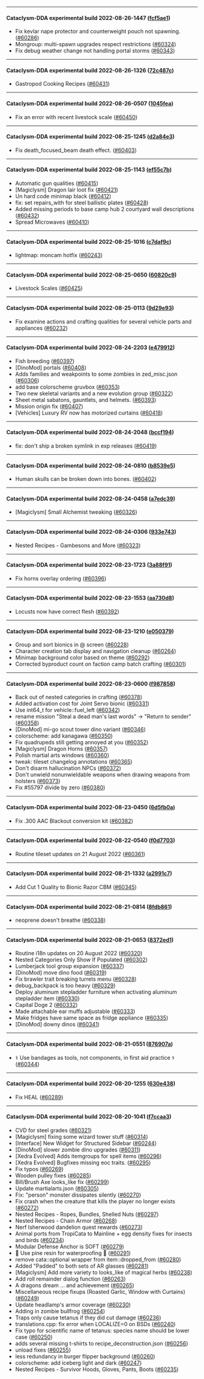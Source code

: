 
---

#### Cataclysm-DDA experimental build 2022-08-26-1447 ([fcf5ae1](https://github.com/CleverRaven/Cataclysm-DDA/releases/tag/cdda-experimental-2022-08-26-1447))

* Fix kevlar nape protector and counterweight pouch not spawning. ([#60286](https://github.com/CleverRaven/Cataclysm-DDA/pull/60286))
* Mongroup: multi-spawn upgrades respect restrictions ([#60324](https://github.com/CleverRaven/Cataclysm-DDA/pull/60324))
* Fix debug weather change not handling portal storms ([#60343](https://github.com/CleverRaven/Cataclysm-DDA/pull/60343))

---

#### Cataclysm-DDA experimental build 2022-08-26-1326 ([72c487c](https://github.com/CleverRaven/Cataclysm-DDA/releases/tag/cdda-experimental-2022-08-26-1326))

* Gastropod Cooking Recipes ([#60431](https://github.com/CleverRaven/Cataclysm-DDA/pull/60431))

---

#### Cataclysm-DDA experimental build 2022-08-26-0507 ([1045fea](https://github.com/CleverRaven/Cataclysm-DDA/releases/tag/cdda-experimental-2022-08-26-0507))

* Fix an error with recent livestock scale ([#60450](https://github.com/CleverRaven/Cataclysm-DDA/pull/60450))

---

#### Cataclysm-DDA experimental build 2022-08-25-1245 ([d2a84e3](https://github.com/CleverRaven/Cataclysm-DDA/releases/tag/cdda-experimental-2022-08-25-1245))

* Fix death_focused_beam death effect. ([#60403](https://github.com/CleverRaven/Cataclysm-DDA/pull/60403))

---

#### Cataclysm-DDA experimental build 2022-08-25-1143 ([ef55c7b](https://github.com/CleverRaven/Cataclysm-DDA/releases/tag/cdda-experimental-2022-08-25-1143))

* Automatic gun qualities ([#60415](https://github.com/CleverRaven/Cataclysm-DDA/pull/60415))
* [Magiclysm] Dragon lair loot fix ([#60421](https://github.com/CleverRaven/Cataclysm-DDA/pull/60421))
* Un hard code minimap black ([#60412](https://github.com/CleverRaven/Cataclysm-DDA/pull/60412))
* fix: set repairs_with for steel ballistic plates ([#60428](https://github.com/CleverRaven/Cataclysm-DDA/pull/60428))
* Added missing periods to base camp hub 2 courtyard wall descriptions ([#60432](https://github.com/CleverRaven/Cataclysm-DDA/pull/60432))
* Spread Microwaves ([#60410](https://github.com/CleverRaven/Cataclysm-DDA/pull/60410))

---

#### Cataclysm-DDA experimental build 2022-08-25-1016 ([c7daf9c](https://github.com/CleverRaven/Cataclysm-DDA/releases/tag/cdda-experimental-2022-08-25-1016))

* lightmap: moncam hotfix ([#60243](https://github.com/CleverRaven/Cataclysm-DDA/pull/60243))

---

#### Cataclysm-DDA experimental build 2022-08-25-0650 ([60820c9](https://github.com/CleverRaven/Cataclysm-DDA/releases/tag/cdda-experimental-2022-08-25-0650))

* Livestock Scales ([#60425](https://github.com/CleverRaven/Cataclysm-DDA/pull/60425))

---

#### Cataclysm-DDA experimental build 2022-08-25-0113 ([9d29e93](https://github.com/CleverRaven/Cataclysm-DDA/releases/tag/cdda-experimental-2022-08-25-0113))

* Fix examine actions and crafting qualities for several vehicle parts and appliances ([#60232](https://github.com/CleverRaven/Cataclysm-DDA/pull/60232))

---

#### Cataclysm-DDA experimental build 2022-08-24-2203 ([e479912](https://github.com/CleverRaven/Cataclysm-DDA/releases/tag/cdda-experimental-2022-08-24-2203))

* Fish breeding ([#60397](https://github.com/CleverRaven/Cataclysm-DDA/pull/60397))
* [DinoMod] portals ([#60408](https://github.com/CleverRaven/Cataclysm-DDA/pull/60408))
* Adds families and weakpoints to some zombies in zed_misc.json ([#60306](https://github.com/CleverRaven/Cataclysm-DDA/pull/60306))
* add base colorscheme gruvbox ([#60353](https://github.com/CleverRaven/Cataclysm-DDA/pull/60353))
* Two new skeletal variants and a new evolution group ([#60322](https://github.com/CleverRaven/Cataclysm-DDA/pull/60322))
* Sheet metal sabatons, gauntlets, and helmets. ([#60393](https://github.com/CleverRaven/Cataclysm-DDA/pull/60393))
* Mission origin fix ([#60407](https://github.com/CleverRaven/Cataclysm-DDA/pull/60407))
* [Vehicles] Luxury RV now has motorized curtains ([#60418](https://github.com/CleverRaven/Cataclysm-DDA/pull/60418))

---

#### Cataclysm-DDA experimental build 2022-08-24-2048 ([bccf194](https://github.com/CleverRaven/Cataclysm-DDA/releases/tag/cdda-experimental-2022-08-24-2048))

* fix: don't ship a broken symlink in exp releases ([#60419](https://github.com/CleverRaven/Cataclysm-DDA/pull/60419))

---

#### Cataclysm-DDA experimental build 2022-08-24-0810 ([b8539e5](https://github.com/CleverRaven/Cataclysm-DDA/releases/tag/cdda-experimental-2022-08-24-0810))

* Human skulls can be broken down into bones. ([#60402](https://github.com/CleverRaven/Cataclysm-DDA/pull/60402))

---

#### Cataclysm-DDA experimental build 2022-08-24-0458 ([a7edc39](https://github.com/CleverRaven/Cataclysm-DDA/releases/tag/cdda-experimental-2022-08-24-0458))

* [Magiclysm] Small Alchemist tweaking ([#60326](https://github.com/CleverRaven/Cataclysm-DDA/pull/60326))

---

#### Cataclysm-DDA experimental build 2022-08-24-0306 ([933e743](https://github.com/CleverRaven/Cataclysm-DDA/releases/tag/cdda-experimental-2022-08-24-0306))

* Nested Recipes - Gambesons and More ([#60323](https://github.com/CleverRaven/Cataclysm-DDA/pull/60323))

---

#### Cataclysm-DDA experimental build 2022-08-23-1723 ([3a88f91](https://github.com/CleverRaven/Cataclysm-DDA/releases/tag/cdda-experimental-2022-08-23-1723))

* Fix horns overlay ordering ([#60396](https://github.com/CleverRaven/Cataclysm-DDA/pull/60396))

---

#### Cataclysm-DDA experimental build 2022-08-23-1553 ([aa730d8](https://github.com/CleverRaven/Cataclysm-DDA/releases/tag/cdda-experimental-2022-08-23-1553))

* Locusts now have correct flesh ([#60392](https://github.com/CleverRaven/Cataclysm-DDA/pull/60392))

---

#### Cataclysm-DDA experimental build 2022-08-23-1210 ([e050379](https://github.com/CleverRaven/Cataclysm-DDA/releases/tag/cdda-experimental-2022-08-23-1210))

* Group and sort bionics in @ screen ([#60228](https://github.com/CleverRaven/Cataclysm-DDA/pull/60228))
* Character creation tab display and navigation cleanup ([#60264](https://github.com/CleverRaven/Cataclysm-DDA/pull/60264))
* Minimap background color based on theme ([#60292](https://github.com/CleverRaven/Cataclysm-DDA/pull/60292))
* Corrected byproduct count on faction camp batch crafting ([#60301](https://github.com/CleverRaven/Cataclysm-DDA/pull/60301))

---

#### Cataclysm-DDA experimental build 2022-08-23-0600 ([f987858](https://github.com/CleverRaven/Cataclysm-DDA/releases/tag/cdda-experimental-2022-08-23-0600))

* Back out of nested categories in crafting ([#60378](https://github.com/CleverRaven/Cataclysm-DDA/pull/60378))
* Added activation cost for Joint Servo bionic ([#60331](https://github.com/CleverRaven/Cataclysm-DDA/pull/60331))
* Use int64_t for vehicle::fuel_left ([#60342](https://github.com/CleverRaven/Cataclysm-DDA/pull/60342))
* rename mission "Steal a dead man's last words" -> "Return to sender" ([#60358](https://github.com/CleverRaven/Cataclysm-DDA/pull/60358))
* [DinoMod] mi-go scout tower dino variant ([#60346](https://github.com/CleverRaven/Cataclysm-DDA/pull/60346))
* colorscheme: add kanagawa ([#60350](https://github.com/CleverRaven/Cataclysm-DDA/pull/60350))
* Fix quadrupeds still getting annoyed at you ([#60352](https://github.com/CleverRaven/Cataclysm-DDA/pull/60352))
* [Magiclysm] Dragon Horns ([#60357](https://github.com/CleverRaven/Cataclysm-DDA/pull/60357))
* Polish martial arts windows ([#60360](https://github.com/CleverRaven/Cataclysm-DDA/pull/60360))
* tweak: tileset changelog annotations ([#60365](https://github.com/CleverRaven/Cataclysm-DDA/pull/60365))
* Don't disarm hallucination NPCs ([#60372](https://github.com/CleverRaven/Cataclysm-DDA/pull/60372))
* Don't unwield nonunwieldable weapons when drawing weapons from holsters ([#60373](https://github.com/CleverRaven/Cataclysm-DDA/pull/60373))
* Fix #55797 divide by zero ([#60380](https://github.com/CleverRaven/Cataclysm-DDA/pull/60380))

---

#### Cataclysm-DDA experimental build 2022-08-23-0450 ([6d5fb0a](https://github.com/CleverRaven/Cataclysm-DDA/releases/tag/cdda-experimental-2022-08-23-0450))

* Fix .300 AAC Blackout conversion kit ([#60382](https://github.com/CleverRaven/Cataclysm-DDA/pull/60382))

---

#### Cataclysm-DDA experimental build 2022-08-22-0540 ([f0d7703](https://github.com/CleverRaven/Cataclysm-DDA/releases/tag/cdda-experimental-2022-08-22-0540))

* Routine tileset updates on 21 August 2022 ([#60361](https://github.com/CleverRaven/Cataclysm-DDA/pull/60361))

---

#### Cataclysm-DDA experimental build 2022-08-21-1332 ([a2991c7](https://github.com/CleverRaven/Cataclysm-DDA/releases/tag/cdda-experimental-2022-08-21-1332))

* Add Cut 1 Quality to Bionic Razor CBM ([#60345](https://github.com/CleverRaven/Cataclysm-DDA/pull/60345))

---

#### Cataclysm-DDA experimental build 2022-08-21-0814 ([8fdb861](https://github.com/CleverRaven/Cataclysm-DDA/releases/tag/cdda-experimental-2022-08-21-0814))

* neoprene doesn't breathe ([#60338](https://github.com/CleverRaven/Cataclysm-DDA/pull/60338))

---

#### Cataclysm-DDA experimental build 2022-08-21-0653 ([8372ed1](https://github.com/CleverRaven/Cataclysm-DDA/releases/tag/cdda-experimental-2022-08-21-0653))

* Routine i18n updates on 20 August 2022 ([#60320](https://github.com/CleverRaven/Cataclysm-DDA/pull/60320))
* Nested Categories Only Show If Populated ([#60302](https://github.com/CleverRaven/Cataclysm-DDA/pull/60302))
* Lumberjack tool group expansion ([#60337](https://github.com/CleverRaven/Cataclysm-DDA/pull/60337))
* [DinoMod] move dino food ([#60319](https://github.com/CleverRaven/Cataclysm-DDA/pull/60319))
* Fix brawler trait breaking turrets menu ([#60328](https://github.com/CleverRaven/Cataclysm-DDA/pull/60328))
* debug_backpack is too heavy ([#60329](https://github.com/CleverRaven/Cataclysm-DDA/pull/60329))
* Deploy aluminum stepladder furniture when activating aluminum stepladder item ([#60330](https://github.com/CleverRaven/Cataclysm-DDA/pull/60330))
* Capital Doge 2 ([#60332](https://github.com/CleverRaven/Cataclysm-DDA/pull/60332))
* Made attachable ear muffs adjustable ([#60333](https://github.com/CleverRaven/Cataclysm-DDA/pull/60333))
* Make fridges have same space as fridge appliance ([#60335](https://github.com/CleverRaven/Cataclysm-DDA/pull/60335))
* [DinoMod] downy dinos ([#60341](https://github.com/CleverRaven/Cataclysm-DDA/pull/60341))

---

#### Cataclysm-DDA experimental build 2022-08-21-0551 ([876907a](https://github.com/CleverRaven/Cataclysm-DDA/releases/tag/cdda-experimental-2022-08-21-0551))

* ⚕️ Use bandages as tools, not components, in first aid practice ⚕️ ([#60344](https://github.com/CleverRaven/Cataclysm-DDA/pull/60344))

---

#### Cataclysm-DDA experimental build 2022-08-20-1255 ([630e438](https://github.com/CleverRaven/Cataclysm-DDA/releases/tag/cdda-experimental-2022-08-20-1255))

* Fix HEAL ([#60289](https://github.com/CleverRaven/Cataclysm-DDA/pull/60289))

---

#### Cataclysm-DDA experimental build 2022-08-20-1041 ([f7ccaa3](https://github.com/CleverRaven/Cataclysm-DDA/releases/tag/cdda-experimental-2022-08-20-1041))

* CVD for steel grades ([#60321](https://github.com/CleverRaven/Cataclysm-DDA/pull/60321))
* [Magiclysm] fixing some wizard tower stuff ([#60314](https://github.com/CleverRaven/Cataclysm-DDA/pull/60314))
* [Interface] New Widget for Structured Sidebar ([#60244](https://github.com/CleverRaven/Cataclysm-DDA/pull/60244))
* [DinoMod] slower zombie dino upgrades ([#60311](https://github.com/CleverRaven/Cataclysm-DDA/pull/60311))
* [Xedra Evolved] Adds itemgroups for spell items ([#60296](https://github.com/CleverRaven/Cataclysm-DDA/pull/60296))
* [Xedra Evolved] Bugfixes missing eoc traits. ([#60295](https://github.com/CleverRaven/Cataclysm-DDA/pull/60295))
* Fix typos ([#60269](https://github.com/CleverRaven/Cataclysm-DDA/pull/60269))
* Wooden pulley fixes ([#60285](https://github.com/CleverRaven/Cataclysm-DDA/pull/60285))
* Bill/Brush Axe looks_like fix ([#60299](https://github.com/CleverRaven/Cataclysm-DDA/pull/60299))
* Update martialarts.json ([#60305](https://github.com/CleverRaven/Cataclysm-DDA/pull/60305))
* Fix: "person" monster dissipates silently ([#60270](https://github.com/CleverRaven/Cataclysm-DDA/pull/60270))
* Fix crash when the creature that kills the player no longer exists ([#60272](https://github.com/CleverRaven/Cataclysm-DDA/pull/60272))
* Nested Recipes - Ropes, Bundles, Shelled Nuts ([#60297](https://github.com/CleverRaven/Cataclysm-DDA/pull/60297))
* Nested Recipes - Chain Armor ([#60268](https://github.com/CleverRaven/Cataclysm-DDA/pull/60268))
* Nerf Isherwood dandelion quest rewards ([#60273](https://github.com/CleverRaven/Cataclysm-DDA/pull/60273))
* Animal ports from TropiCata to Mainline + egg density fixes for insects and birds ([#60234](https://github.com/CleverRaven/Cataclysm-DDA/pull/60234))
* Modular Defense Anchor is SOFT ([#60279](https://github.com/CleverRaven/Cataclysm-DDA/pull/60279))
* 🌲 Use pine resin for waterproofing 🌲 ([#60291](https://github.com/CleverRaven/Cataclysm-DDA/pull/60291))
* remove cata::optional wrapper from item::dropped_from ([#60280](https://github.com/CleverRaven/Cataclysm-DDA/pull/60280))
* Added "Padded" to both sets of AR glasses ([#60281](https://github.com/CleverRaven/Cataclysm-DDA/pull/60281))
* [Magiclysm] Add more variety to looks_like of magical herbs ([#60238](https://github.com/CleverRaven/Cataclysm-DDA/pull/60238))
* Add roll remainder dialog function ([#60263](https://github.com/CleverRaven/Cataclysm-DDA/pull/60263))
* A dragons dream ... and achievement ([#60265](https://github.com/CleverRaven/Cataclysm-DDA/pull/60265))
* Miscellaneous recipe fixups (Roasted Garlic, Window with Curtains) ([#60249](https://github.com/CleverRaven/Cataclysm-DDA/pull/60249))
* Update headlamp's armor coverage ([#60230](https://github.com/CleverRaven/Cataclysm-DDA/pull/60230))
* Adding in zombie bullfrog ([#60254](https://github.com/CleverRaven/Cataclysm-DDA/pull/60254))
* Traps only cause tetanus if they did cut damage ([#60236](https://github.com/CleverRaven/Cataclysm-DDA/pull/60236))
* translations.cpp: fix error when LOCALIZE=0 on BSDs ([#60240](https://github.com/CleverRaven/Cataclysm-DDA/pull/60240))
* Fix typo for scientific name of tetanus: species name should be lower case ([#60250](https://github.com/CleverRaven/Cataclysm-DDA/pull/60250))
* adds several missing t-shirts to recipe_deconstruction.json ([#60256](https://github.com/CleverRaven/Cataclysm-DDA/pull/60256))
* unload fixes ([#60255](https://github.com/CleverRaven/Cataclysm-DDA/pull/60255))
* less redundancy in burger flipper background ([#60260](https://github.com/CleverRaven/Cataclysm-DDA/pull/60260))
* colorscheme: add iceberg light and dark ([#60247](https://github.com/CleverRaven/Cataclysm-DDA/pull/60247))
* Nested Recipes - Survivor Hoods, Gloves, Pants, Boots ([#60235](https://github.com/CleverRaven/Cataclysm-DDA/pull/60235))
